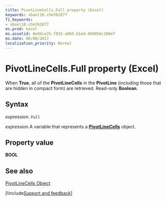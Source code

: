 ```yaml
---
title: PivotLineCells.Full property (Excel)
keywords: vbaxl10.chm762077
f1_keywords:
- vbaxl10.chm762077
ms.prod: excel
ms.assetid: 6ed4ce25-f832-a0b5-b1ed-4b9956c100ef
ms.date: 06/08/2017
localization_priority: Normal
---
```



# PivotLineCells.Full property (Excel)

When  **True**, all of the  **PivotLineCells** in the **PivotLine** (including those that are hidden in compact form) are retrieved. Read-only **Boolean**.


## Syntax

_expression_. `Full`

_expression_ A variable that represents a **[PivotLineCells](Excel.PivotLineCells.md)** object.


## Property value

 **BOOL**


## See also


[PivotLineCells Object](Excel.PivotLineCells.md)

[!include[Support and feedback](~/includes/feedback-boilerplate.md)]